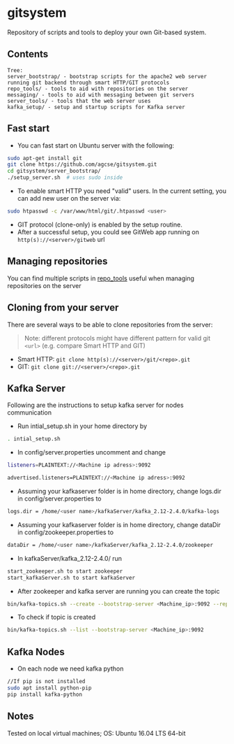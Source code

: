 # gitsystem

Repository of scripts and tools to deploy your own Git-based system.

## Contents

```
Tree:
server_bootstrap/ - bootstrap scripts for the apache2 web server running git backend through smart HTTP/GIT protocols
repo_tools/ - tools to aid with repositories on the server
messaging/ - tools to aid with messaging between git servers
server_tools/ - tools that the web server uses
kafka_setup/ - setup and startup scripts for Kafka server
```

## Fast start

* You can fast start on Ubuntu server with the following:
```sh
sudo apt-get install git
git clone https://github.com/agcse/gitsystem.git
cd gitsystem/server_bootstrap/
./setup_server.sh  # uses sudo inside
```
* To enable smart HTTP you need "valid" users. In the current setting, you can add new user on the server via:
```sh
sudo htpasswd -c /var/www/html/git/.htpasswd <user>
```
* GIT protocol (clone-only) is enabled by the setup routine.
* After a successful setup, you could see GitWeb app running on `http(s)://<server>/gitweb` url

## Managing repositories

You can find multiple scripts in [repo_tools](./repo_tools/) useful when managing repositories on the server

## Cloning from your server

There are several ways to be able to clone repositories from the server:
> Note: different protocols might have different pattern for valid git `<url>` (e.g. compare Smart HTTP and GIT)
* Smart HTTP: `git clone http(s)://<server>/git/<repo>.git`
* GIT: `git clone git://<server>/<repo>.git`

## Kafka Server
Following are the instructions to setup kafka server for nodes communication

* Run intial_setup.sh in your home directory by 
```sh
. intial_setup.sh
```
* In config/server.properties uncomment and change
```sh
listeners=PLAINTEXT://<Machine ip adress>:9092

advertised.listeners=PLAINTEXT://<Machine ip adress>:9092
```
* Assuming your kafkaserver folder is in home directory, change logs.dir in config/server.properties to
```sh
logs.dir = /home/<user name>/kafkaServer/kafka_2.12-2.4.0/kafka-logs
```
* Assuming your kafkaserver folder is in home directory, change dataDir in config/zookeeper.properties to
```sh
dataDir = /home/<user name>/kafkaServer/kafka_2.12-2.4.0/zookeeper
```
* In kafkaServer/kafka_2.12-2.4.0/ run 
```sh
start_zookeeper.sh to start zookeeper
start_kafkaServer.sh to start kafkaServer
```
* After zookeeper and kafka server are running you can create the topic
```sh
bin/kafka-topics.sh --create --bootstrap-server <Machine_ip>:9092 --replication-factor 1 --partitions 1 --topic <topic>
```
* To check if topic is created
```sh
bin/kafka-topics.sh --list --bootstrap-server <Machine_ip>:9092
```

## Kafka Nodes

* On each node we need kafka python 
```sh
//If pip is not installed
sudo apt install python-pip
pip install kafka-python
```

## Notes

Tested on local virtual machines; OS: Ubuntu 16.04 LTS 64-bit
